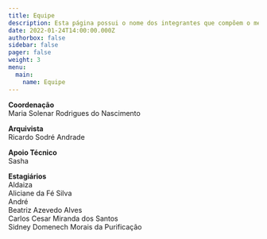 ```yaml
---
title: Equipe
description: Esta página possui o nome dos integrantes que compõem o memorial.
date: 2022-01-24T14:00:00.000Z
authorbox: false
sidebar: false
pager: false
weight: 3
menu:
  main:
    name: Equipe
---
```


**Coordenação**  
Maria Solenar Rodrigues do Nascimento

**Arquivista**  
Ricardo Sodré Andrade

**Apoio Técnico**  
Sasha

**Estagiários**  
Aldaiza  
Aliciane da Fé Silva  
André  
Beatriz Azevedo Alves  
Carlos Cesar Miranda dos Santos  
Sidney Domenech Morais da Purificação
